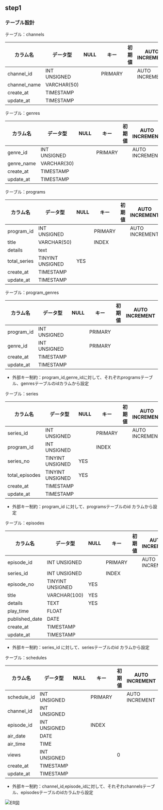 ## step1

### テーブル設計


テーブル：channels


| カラム名 | データ型 | NULL | キー|初期値 |AUTO INCREMENT|
| --- | --- |--- |--- |--- |--- |
| channel_id | INT UNSIGNED | | PRIMARY| |AUTO INCREMENT| 
| channel_name |VARCHAR(50)|
| create_at |TIMESTAMP|
| update_at |TIMESTAMP|

テーブル：genres


| カラム名 | データ型 | NULL | キー|初期値 |AUTO INCREMENT|
| --- | --- |--- |--- |--- |--- |
| genre_id | INT UNSIGNED | | PRIMARY|| AUTO INCREMENT| 
| genre_name |VARCHAR(30)|
| create_at |TIMESTAMP|
| update_at |TIMESTAMP|

テーブル：programs

| カラム名 | データ型 | NULL | キー|初期値 |AUTO INCREMENT|
| --- | --- |--- |--- |--- |--- |
| program_id | INT UNSIGNED | |PRIMARY||AUTO INCREMENT | 
| title |VARCHAR(50)|| INDEX |
| details |text|
| total_series |TINYINT UNSIGNED|YES|
| create_at |TIMESTAMP|
| update_at |TIMESTAMP|



テーブル：program_genres


| カラム名 | データ型 | NULL | キー|初期値 |AUTO INCREMENT|
| --- | --- |--- |--- |--- |--- |
| program_id | INT UNSIGNED | |PRIMARY| | 
| genre_id |INT UNSIGNED||PRIMARY|
| create_at |TIMESTAMP|
| update_at |TIMESTAMP|

- 外部キー制約：program_id,genre_idに対して、それぞれprogramsテーブル、genresテーブルのidカラムから設定

テーブル：series

| カラム名 | データ型 | NULL | キー|初期値 |AUTO INCREMENT|
| --- | --- |--- |--- |--- |--- |
| series_id | INT UNSIGNED | |PRIMARY||AUTO INCREMENT | 
| program_id |INT UNSIGNED||INDEX|
| series_no |TINYINT UNSIGNED|YES||
| total_episodes |TINYINT UNSIGNED|YES|
| create_at |TIMESTAMP|
| update_at |TIMESTAMP|

- 外部キー制約：program_id に対して、programsテーブルのid カラムから設定

テーブル：episodes

| カラム名 | データ型 | NULL | キー|初期値 |AUTO INCREMENT|
| --- | --- |--- |--- |--- |--- |
| episode_id | INT UNSIGNED | |PRIMARY||AUTO INCREMENT | 
| series_id |INT UNSIGNED||INDEX|
| episode_no |TINYINT UNSIGNED|YES||
| title |VARCHAR(100)|YES|
| details |TEXT|YES|
| play_time |FLOAT|||
| published_date |DATE||
| create_at |TIMESTAMP|
| update_at |TIMESTAMP|

- 外部キー制約：series_id に対して、seriesテーブルのid カラムから設定

テーブル：schedules

| カラム名 | データ型 | NULL | キー|初期値 |AUTO INCREMENT|
| --- | --- |--- |--- |--- |--- |
| schedule_id | INT UNSIGNED | |PRIMARY||AUTO INCREMENT | 
| channel_id |INT UNSIGNED|
| episode_id |INT UNSIGNED||INDEX|
| air_date |DATE||
| air_time |TIME||
| views |INT UNSIGNED|||0|
| create_at |TIMESTAMP|
| update_at |TIMESTAMP|

- 外部キー制約：channel_id,episode_idに対して、それぞれchannelsテーブル、episodesテーブルのidカラムから設定

![ER図](https://github.com/Shuheikoeeeen/apprentice-practice/assets/127010682/0c67544b-18c0-46cc-b2f4-8c737e9d442f)

